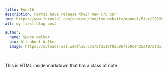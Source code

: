 ```yaml
---
title: Fourth
description: Ferrai have release their new F75 car
img: https://www.formula1.com/content/dam/fom-website/manual/Misc/2022manual/WinterFebruary/2200028-scuderia-ferrari-2022-f1-75-debut.jpg
alt: my first blog post

author:
  name: Space walker
  bio: All about Walker
  image: https://uploads-ssl.webflow.com/5fd119f0d386feb0ce425af0/5fd119f0d386fede1c425ce4_Author%20in%20Nando%20Blue.png
  
---
```


<div class="p-4 mb-4 text-white bg-blue-500">
  This is HTML inside markdown that has a class of note
</div>
<info-box>
  <template #info-box>
    This is a vue component inside markdown using slots
  </template>
</info-box>